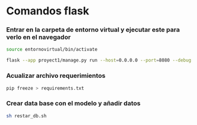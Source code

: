 # Comandos flask

### Entrar en la carpeta de entorno virtual y ejecutar este para verlo en el navegador

```bash
source entornovirtual/bin/activate

flask --app proyect1/manage.py run --host=0.0.0.0 --port=8080 --debug
```

### Acualizar archivo requerimientos

```bash
pip freeze > requirements.txt
```

### Crear data base con el modelo y añadir datos

```bash
sh restar_db.sh 
```